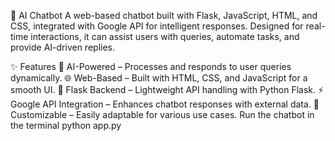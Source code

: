 
🤖 AI Chatbot
A web-based chatbot built with Flask, JavaScript, HTML, and CSS, integrated with Google API for intelligent responses. Designed for real-time interactions, it can assist users with queries, automate tasks, and provide AI-driven replies.

✨ Features
🧠 AI-Powered – Processes and responds to user queries dynamically.
🌐 Web-Based – Built with HTML, CSS, and JavaScript for a smooth UI.
🔌 Flask Backend – Lightweight API handling with Python Flask.
⚡ Google API Integration – Enhances chatbot responses with external data.
🔄 Customizable – Easily adaptable for various use cases.
Run the chatbot in the terminal
python app.py
